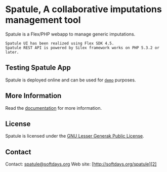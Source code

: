 Spatule, A collaborative imputations management tool
===================================================

Spatule is a Flex/PHP webapp to manage generic imputations.

```
Spatule UI has been realized using Flex SDK 4.5.
Spatule REST API is powered by Silex framework works on PHP 5.3.2 or later.
```

## Testing Spatule App

Spatule is deployed online and can be used for [`demo`][3] purposes.

## More Information

Read the [documentation][1] for more information.

## License

Spatule is licensed under the [GNU Lesser Generak Public License][5].

## Contact

Contact: [spatule@softdays.org][4]
Web site: [http://softdays.org/spatule][2]

[1]: http://softdays.org
[2]: http://softdays.org/spatule
[3]: http://spatule.softdays.org
[4]: mailto:spatule@softdays.org
[5]: http://www.gnu.org/licenses/lgpl.txt
